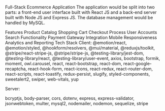 Full-Stack Ecommerce Application
The application would be split into two parts: a front-end user interface built with React JS and a back-end server built with Node JS and Express JS. The database management would be handled by MySQL.

Features
Product Catalog
Shopping Cart
Checkout Process
User Accounts
Search Functionality
Payment Gateway Integration
Mobile Responsiveness
Analytics and Reporting
Tech Stack
Client: @emotion/react, @emotion/styled, @hookform/resolvers, @mui/material, @reduxjs/toolkit, @stripe/react-stripe-js, @stripe/stripe-js, @testing-library/jest-dom, @testing-library/react, @testing-library/user-event, axios, bootstrap, formik, moment, owl.carousel, react, react-bootstrap, react-dom, react-google-recaptcha, react-hook-form, react-icons, react-redux, react-router-dom, react-scripts, react-toastify, redux-persist, slugify, styled-components, sweetalert2, swiper, web-vitals, yup

Server:

bcryptjs, body-parser, cors, dotenv, express, express-validator, jsonwebtoken, multer, mysql2, nodemailer, nodemon, sequelize, stripe
